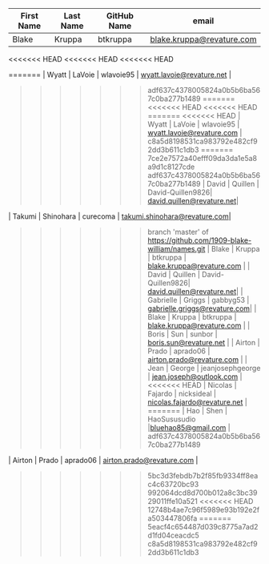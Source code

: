 | First Name    | Last Name     | GitHub Name   | email                        |
| ---------     | ----------    | -----------   | ----------                   |
| Blake         | Kruppa        | btkruppa      | blake.kruppa@revature.com    |
<<<<<<< HEAD
<<<<<<< HEAD
<<<<<<< HEAD

=======
| Wyatt         | LaVoie        | wlavoie95     | wyatt.lavoie@revature.net    |
>>>>>>> adf637c4378005824a0b5b6ba567c0ba277b1489
=======
<<<<<<< HEAD
<<<<<<< HEAD
=======
<<<<<<< HEAD
| Wyatt         | LaVoie        | wlavoie95     | wyatt.lavoie@revature.com    |
>>>>>>> c8a5d8198531ca983792e482cf92dd3b611c1db3
=======
>>>>>>> 7ce2e7572a40efff09da3da1e5a8a9d1c8127cde
>>>>>>> adf637c4378005824a0b5b6ba567c0ba277b1489
| David		    | Quillen	    | David-Quillen9826| david.quillen@revature.net|

| Takumi        | Shinohara     | curecoma      | takumi.shinohara@revature.com|
>>>>>>> branch 'master' of https://github.com/1909-blake-william/names.git
| Blake         | Kruppa        | btkruppa      | blake.kruppa@revature.com    |
| David		    | Quillen	    | David-Quillen9826| david.quillen@revature.net|
| Gabrielle     | Griggs        | gabbyg53      | gabrielle.griggs@revature.com|
| Blake         | Kruppa        | btkruppa      | blake.kruppa@revature.com    |
| Boris         | Sun           | sunbor        | boris.sun@revature.net       |
| Airton        | Prado         | aprado06      | airton.prado@revature.com    |
| Jean          | George        | jeanjosephgeorge | jean.joseph@outlook.com    | 
<<<<<<< HEAD
| Nicolas       | Fajardo       | nicksideal    | nicolas.fajardo@revature.net | 
=======
| Hao           | Shen          | HaoSususudio  |bluehao85@gmail.com           |
>>>>>>> adf637c4378005824a0b5b6ba567c0ba277b1489






| Airton       | Prado        | aprado06       | airton.prado@revature.com    |
>>>>>>> 5bc3d3febdb7b2f85fb9334ff8eac4c63720bc93
>>>>>>> 992064dcd8d700b012a8c3bc3929011ffe10a521
<<<<<<< HEAD
>>>>>>> 12748b4ae7c96f5989e93b192e2fa503447806fa
=======
>>>>>>> 5eacf4c654487d039c8775a7ad2d1fd04ceacdc5
>>>>>>> c8a5d8198531ca983792e482cf92dd3b611c1db3
